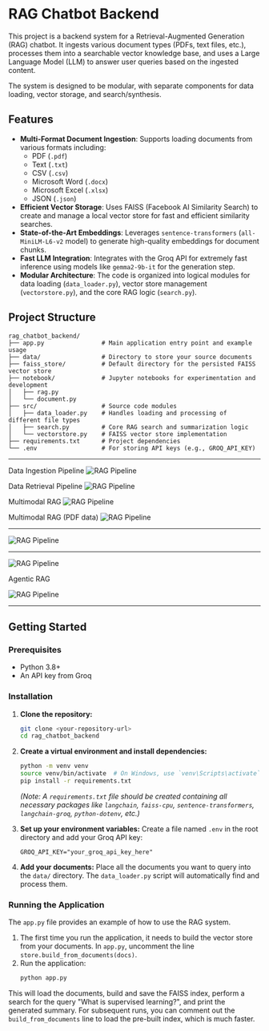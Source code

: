 
# RAG Chatbot Backend

This project is a backend system for a Retrieval-Augmented Generation (RAG) chatbot. It ingests various document types (PDFs, text files, etc.), processes them into a searchable vector knowledge base, and uses a Large Language Model (LLM) to answer user queries based on the ingested content.

The system is designed to be modular, with separate components for data loading, vector storage, and search/synthesis.

## Features

- **Multi-Format Document Ingestion**: Supports loading documents from various formats including:
  - PDF (`.pdf`)
  - Text (`.txt`)
  - CSV (`.csv`)
  - Microsoft Word (`.docx`)
  - Microsoft Excel (`.xlsx`)
  - JSON (`.json`)
- **Efficient Vector Storage**: Uses FAISS (Facebook AI Similarity Search) to create and manage a local vector store for fast and efficient similarity searches.
- **State-of-the-Art Embeddings**: Leverages `sentence-transformers` (`all-MiniLM-L6-v2` model) to generate high-quality embeddings for document chunks.
- **Fast LLM Integration**: Integrates with the Groq API for extremely fast inference using models like `gemma2-9b-it` for the generation step.
- **Modular Architecture**: The code is organized into logical modules for data loading (`data_loader.py`), vector store management (`vectorstore.py`), and the core RAG logic (`search.py`).

## Project Structure

```
rag_chatbot_backend/
├── app.py                # Main application entry point and example usage
├── data/                 # Directory to store your source documents
├── faiss_store/          # Default directory for the persisted FAISS vector store
├── notebook/             # Jupyter notebooks for experimentation and development
│   ├── rag.py
│   └── document.py
├── src/                  # Source code modules
│   ├── data_loader.py    # Handles loading and processing of different file types
│   ├── search.py         # Core RAG search and summarization logic
│   └── vectorstore.py    # FAISS vector store implementation
├── requirements.txt      # Project dependencies
└── .env                  # For storing API keys (e.g., GROQ_API_KEY)
```
---
Data Ingestion Pipeline
![RAG Pipeline](./Data_Ingestion_Pipeline.png?WT.mc_id=a)

Data Retrieval Pipeline
![RAG Pipeline](./Data_Retrieval_Pipeline.png?WT.mc_id=a)

Multimodal RAG
![RAG Pipeline](./RAG.png?WT.mc_id=a)

Multimodal RAG (PDF data)
![RAG Pipeline](./Multimodal_RAG.png?WT.mc_id=a)

---

![RAG Pipeline](./multimodal_pdf_rag.png?WT.mc_id=a)

---

![RAG Pipeline](./multimodal_rag2.png?WT.mc_id=a)

Agentic RAG

![RAG Pipeline](./agentic_rag.png?WT.mc_id=a)


---

## Getting Started

### Prerequisites

- Python 3.8+
- An API key from Groq

### Installation

1.  **Clone the repository:**
    ```bash
    git clone <your-repository-url>
    cd rag_chatbot_backend
    ```

2.  **Create a virtual environment and install dependencies:**
    ```bash
    python -m venv venv
    source venv/bin/activate  # On Windows, use `venv\Scripts\activate`
    pip install -r requirements.txt
    ```
    *(Note: A `requirements.txt` file should be created containing all necessary packages like `langchain`, `faiss-cpu`, `sentence-transformers`, `langchain-groq`, `python-dotenv`, etc.)*

3.  **Set up your environment variables:**
    Create a file named `.env` in the root directory and add your Groq API key:
    ```
    GROQ_API_KEY="your_groq_api_key_here"
    ```

4.  **Add your documents:**
    Place all the documents you want to query into the `data/` directory. The `data_loader.py` script will automatically find and process them.

### Running the Application

The `app.py` file provides an example of how to use the RAG system.

1.  The first time you run the application, it needs to build the vector store from your documents. In `app.py`, uncomment the line `store.build_from_documents(docs)`.
2.  Run the application:
    ```bash
    python app.py
    ```

This will load the documents, build and save the FAISS index, perform a search for the query "What is supervised learning?", and print the generated summary. For subsequent runs, you can comment out the `build_from_documents` line to load the pre-built index, which is much faster.
